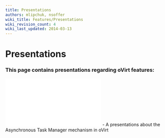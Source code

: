 ```yaml
---
title: Presentations
authors: mlipchuk, nsoffer
wiki_title: Features/Presentations
wiki_revision_count: 4
wiki_last_updated: 2014-03-13
---
```


# Presentations

### This page contains presentations regarding oVirt features:

![](AsyncTaskManager.odp "fig:AsyncTaskManager.odp") - A presentations about the Asynchronous Task Manager mechanism in oVirt
